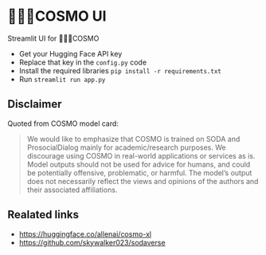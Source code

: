 # 🧑🏻‍🚀COSMO UI
Streamlit UI for 🧑🏻‍🚀COSMO

- Get your Hugging Face API key
- Replace that key in the `config.py` code
- Install the required libraries `pip install -r requirements.txt`
- Run `streamlit run app.py`

## Disclaimer
Quoted from COSMO model card:
> We would like to emphasize that COSMO is trained on SODA and ProsocialDialog mainly for academic/research purposes. We discourage using COSMO in real-world applications or services as is. Model outputs should not be used for advice for humans, and could be potentially offensive, problematic, or harmful. The model’s output does not necessarily reflect the views and opinions of the authors and their associated affiliations.

## Realated links
- https://huggingface.co/allenai/cosmo-xl
- https://github.com/skywalker023/sodaverse
